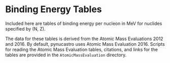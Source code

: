 # Binding Energy Tables

Included here are tables of binding energy per nucleon in MeV for
nuclides specified by (N, Z).

The data for these tables is derived from the Atomic Mass Evaluations
2012 and 2016. By default, pynucastro uses Atomic Mass Evaluation
2016. Scripts for reading the Atomic Mass Evaluation tables,
citations, and links for the tables are provided in the
`AtomicMassEvaluation` directory.
